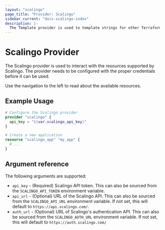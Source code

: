 ```yaml
---
layout: "scalingo"
page_title: "Provider: Scalingo"
sidebar_current: "docs-scalingo-index"
description: |-
  The Template provider is used to template strings for other Terraform resources.
---
```


# Scalingo Provider

The Scalingo provider is used to interact with the resources supported by Scalingo. The provider needs to be configured with the proper credentials before it can be used.

Use the navigation to the left to read about the available resources.


## Example Usage

```terraform
# Configure the Scalingo provider
provider "scalingo" {
  api_key = "${var.scalingo_api_key}"
}

# Create a new application
resource "scalingo_app" "my_app" {
  # ...
}
```

## Argument reference

The following arguments are supported:

- `api_key` - (Required) Scalingo API token. This can also be sourced from the `SCALINGO_API_TOKEN` environment variable.
- `api_url` - (Optional) URL of the Scalingo API. This can also be sourced from the `SCALINGO_API_URL` environment variable. If not set, this will default to `https://api.scalingo.com/`.
- `auth_url` - (Optional) URL of Scalingo's authentication API. This can also be sourced from the `SCALINGO_AUTH_URL` environment variable. If not set, this will default to `https://auth.scalingo.com/`


